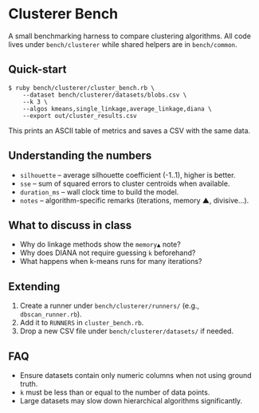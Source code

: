 # Clusterer Bench

A small benchmarking harness to compare clustering algorithms. All code lives
under `bench/clusterer` while shared helpers are in `bench/common`.

## Quick-start

```
$ ruby bench/clusterer/cluster_bench.rb \
    --dataset bench/clusterer/datasets/blobs.csv \
    --k 3 \
    --algos kmeans,single_linkage,average_linkage,diana \
    --export out/cluster_results.csv
```

This prints an ASCII table of metrics and saves a CSV with the same data.

## Understanding the numbers

* `silhouette` – average silhouette coefficient (-1..1), higher is better.
* `sse` – sum of squared errors to cluster centroids when available.
* `duration_ms` – wall clock time to build the model.
* `notes` – algorithm-specific remarks (iterations, memory ▲, divisive…).

## What to discuss in class

* Why do linkage methods show the `memory▲` note?
* Why does DIANA not require guessing `k` beforehand?
* What happens when k-means runs for many iterations?

## Extending

1. Create a runner under `bench/clusterer/runners/` (e.g., `dbscan_runner.rb`).
2. Add it to `RUNNERS` in `cluster_bench.rb`.
3. Drop a new CSV file under `bench/clusterer/datasets/` if needed.

## FAQ

* Ensure datasets contain only numeric columns when not using ground truth.
* `k` must be less than or equal to the number of data points.
* Large datasets may slow down hierarchical algorithms significantly.
